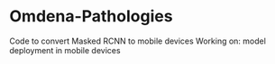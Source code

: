# Omdena-Pathologies
Code to convert Masked RCNN to mobile devices
Working on:
model deployment in mobile devices
